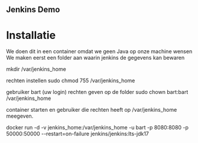 ## Jenkins Demo
# Installatie
We doen dit in een container omdat we geen Java op onze machine wensen
We maken eerst een folder aan waarin jenkins de gegevens kan bewaren

mkdir /var/jenkins_home

rechten instellen
sudo chmod 755 /var/jenkins_home

gebruiker bart (uw login) rechten geven op de folder
sudo chown bart:bart /var/jenkins_home

container starten en gebruiker die rechten heeft op /var/jenkins_home meegeven.

docker run -d -v jenkins_home:/var/jenkins_home -u bart -p 8080:8080 -p 50000:50000 --restart=on-failure jenkins/jenkins:lts-jdk17
